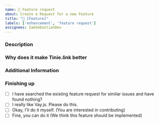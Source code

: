 ```yaml
---
name: 🎁 Feature request
about: Create a Request for a new Feature
title: "🎁 [Feature]"
labels: ['enhancement', 'feature request']
assignees: IamSebastianDev
---
```


<!-- Hej! Thanks for taking a look at [Vay.js](https://vayjs.dev). If you're having missing a feature and would like to add it, you're in the right place. Describe the feature you're thinking off and we'll talk about it. -->

### Description

<!-- A clear and concise description of the missing feature -->

### Why does it make Tinie.link better

<!-- A description of what you think will happen -->

### Additional Information

<!-- Screenshots, Code, Ideas, any additional Context goes here -->

### Finishing up

- [ ] I have searched the existing feature request for similar issues and have found nothing?
- [ ] I really like Vay.js. Please do this.
- [ ] Okay, I'll do it myself. (You are interested in contributing)
- [ ] Fine, you can do it (We think this feature should be implemented)
